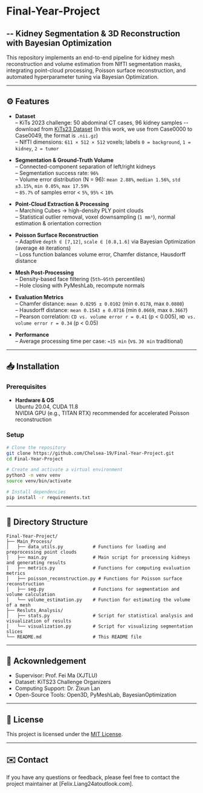 # Final-Year-Project

## -- Kidney Segmentation & 3D Reconstruction with Bayesian Optimization

This repository implements an end-to-end pipeline for kidney mesh reconstruction and volume estimation from NIfTI segmentation masks, integrating point-cloud processing, Poisson surface reconstruction, and automated hyperparameter tuning via Bayesian Optimization.

---

## ⚙️ Features

- **Dataset**  
  – KiTs 2023 challenge: 50 abdominal CT cases, 96 kidney samples -- download from [KiTs23 Dataset](https://github.com/neheller/kits23/tree/main/dataset) (In this work, we use from Case0000 to Case0049, the format is `.nii.gz`)  
  – NIfTI dimensions: `611 × 512 × 512` voxels; labels `0 = background`, `1 = kidney`, `2 = tumor`  

- **Segmentation & Ground-Truth Volume**  
  – Connected-component separation of left/right kidneys  
  – Segmentation success rate: `96%`  
  – Volume error distribution (N = 96): `mean 2.88%`, `median 1.56%`, `std ±3.15%`, `min 0.05%`, `max 17.59%`  
  – `85.7%` of samples error < `5%`, `95%` < `10%`  

- **Point-Cloud Extraction & Processing**  
  – Marching Cubes → high-density PLY point clouds  
  – Statistical outlier removal, voxel downsampling (`1 mm³`), normal estimation & orientation correction  

- **Poisson Surface Reconstruction**  
  – Adaptive `depth ∈ [7,12]`, `scale ∈ [0.8,1.6]` via Bayesian Optimization (average `40` iterations)  
  – Loss function balances volume error, Chamfer distance, Hausdorff distance  

- **Mesh Post-Processing**  
  – Density-based face filtering (`5th–95th` percentiles)  
  – Hole closing with PyMeshLab, recompute normals  

- **Evaluation Metrics**  
  – Chamfer distance: `mean 0.0295 ± 0.0102` (min `0.0178`, max `0.0808`)  
  – Hausdorff distance: `mean 0.1543 ± 0.0716` (min `0.0669`, max `0.3667`)  
  – Pearson correlation: `CD vs. volume error r = 0.41` (p < 0.005), `HD vs. volume error r = 0.34` (p < 0.05)  

- **Performance**  
  – Average processing time per case: `≈15 min` (vs. `30 min` traditional)  

---

## 📥 Installation

### Prerequisites
- **Hardware & OS**  
  Ubuntu 20.04, CUDA 11.8  
  NVIDIA GPU (e.g., TITAN RTX) recommended for accelerated Poisson reconstruction  

### Setup
```bash
# Clone the repository
git clone https://github.com/Chelsea-19/Final-Year-Project.git
cd Final-Year-Project

# Create and activate a virtual environment
python3 -m venv venv
source venv/bin/activate

# Install dependencies
pip install -r requirements.txt
```  

---

## 📂 Directory Structure
```text
Final-Year-Project/
├── Main_Process/
│   ├── data_utils.py           # Functions for loading and preprocessing point clouds
│   ├── main.py                 # Main script for processing kidneys and generating results
│   ├── metrics.py              # Functions for computing evaluation metrics
│   ├── poisson_reconstruction.py # Functions for Poisson surface reconstruction
│   ├── seg.py                  # Functions for segmentation and volume calculation
│   └── volume_estimation.py    # Function for estimating the volume of a mesh
├── Resluts_Analysis/
│   ├── stats.py                # Script for statistical analysis and visualization of results
│   └── visualization.py        # Script for visualizing segmentation slices
└── README.md                   # This README file
```

---


## 🤝 Ackownledgement
 - Supervisor: Prof. Fei Ma (XJTLU)
 - Dataset: KiTS23 Challenge Organizers
 - Computing Support: Dr. Zixun Lan
 - Open-Source Tools: Open3D, PyMeshLab, BayesianOptimization

---

## 📄 License
This project is licensed under the [MIT License](LICENSE).

---

## ✉️ Contact
If you have any questions or feedback, please feel free to contact the project maintainer at [Felix.Liang24atoutlook.com].

